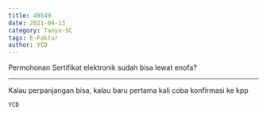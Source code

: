 ```yaml
---
title: 49549
date: 2021-04-13
category: Tanya-SC
tags: E-Faktur
author: YCD
---
```


Permohonan Sertifikat elektronik sudah bisa lewat enofa?

---

Kalau perpanjangan bisa, kalau baru pertama kali coba konfirmasi ke kpp

`YCD`
